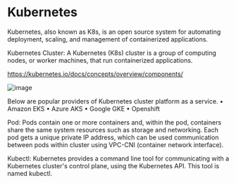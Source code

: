 # Kubernetes

Kubernetes, also known as K8s, is an open source system for automating deployment, scaling, and management of containerized applications.

Kubernetes Cluster: A Kubernetes (K8s) cluster is a group of computing nodes, or worker machines, that run containerized applications.

https://kubernetes.io/docs/concepts/overview/components/

![image](https://github.com/user-attachments/assets/9601f96c-188a-43c1-a711-594b18543e25)


Below are popular providers of Kubernetes cluster platform as a service.
	• Amazon EKS
	• Azure AKS
	• Google GKE
	• Openshift

Pod: Pods contain one or more containers and, within the pod, containers share the same system resources such as storage and networking. Each pod gets a unique private IP address, which can be used communication between pods within cluster using VPC-CNI (container network interface).

Kubectl: Kubernetes provides a command line tool for communicating with a Kubernetes cluster's control plane, using the Kubernetes API. This tool is named kubectl.





